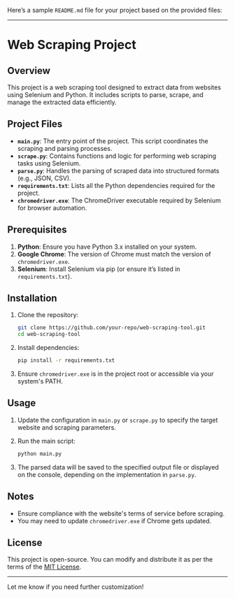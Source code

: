 Here’s a sample `README.md` file for your project based on the provided files:

---

# Web Scraping Project

## Overview

This project is a web scraping tool designed to extract data from websites using Selenium and Python. It includes scripts to parse, scrape, and manage the extracted data efficiently. 

## Project Files

- **`main.py`**: The entry point of the project. This script coordinates the scraping and parsing processes.
- **`scrape.py`**: Contains functions and logic for performing web scraping tasks using Selenium.
- **`parse.py`**: Handles the parsing of scraped data into structured formats (e.g., JSON, CSV).
- **`requirements.txt`**: Lists all the Python dependencies required for the project.
- **`chromedriver.exe`**: The ChromeDriver executable required by Selenium for browser automation.

## Prerequisites

1. **Python**: Ensure you have Python 3.x installed on your system.
2. **Google Chrome**: The version of Chrome must match the version of `chromedriver.exe`.
3. **Selenium**: Install Selenium via pip (or ensure it’s listed in `requirements.txt`).

## Installation

1. Clone the repository:
   ```bash
   git clone https://github.com/your-repo/web-scraping-tool.git
   cd web-scraping-tool
   ```

2. Install dependencies:
   ```bash
   pip install -r requirements.txt
   ```

3. Ensure `chromedriver.exe` is in the project root or accessible via your system's PATH.

## Usage

1. Update the configuration in `main.py` or `scrape.py` to specify the target website and scraping parameters.

2. Run the main script:
   ```bash
   python main.py
   ```

3. The parsed data will be saved to the specified output file or displayed on the console, depending on the implementation in `parse.py`.

## Notes

- Ensure compliance with the website's terms of service before scraping.
- You may need to update `chromedriver.exe` if Chrome gets updated.

## License

This project is open-source. You can modify and distribute it as per the terms of the [MIT License](LICENSE).

---

Let me know if you need further customization!
